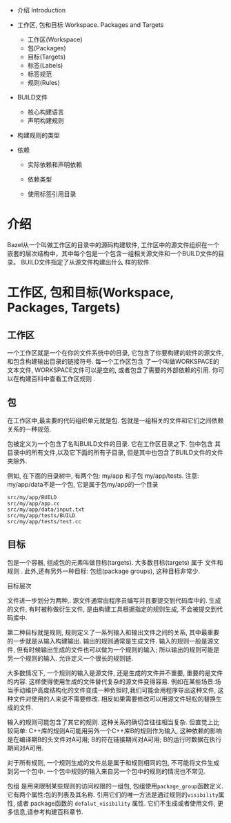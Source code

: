 * 介绍 Introduction
* 工作区, 包和目标  Workspace. Packages and Targets

  * 工作区\(Workspace\)
  * 包\(Packages\)
  * 目标\(Targets\)
  * 标签\(Labels\)
  * 标签规范
  * 规则\(Rules\)

* BUILD文件

  * 核心构建语言
  * 声明构建规则

* 构建规则的类型

* 依赖

  * 实际依赖和声明依赖

  * 依赖类型

  * 使用标签引用目录

# 介绍

Bazel从一个叫做工作区的目录中的源码构建软件, 工作区中的源文件组织在一个嵌套的层次结构中，其中每个包是一个包含一组相关源文件和一个BUILD文件的目录。 BUILD文件指定了从源文件构建出什么 样的软件.

# 工作区, 包和目标\(Workspace, Packages, Targets\)

## 工作区

一个工作区就是一个在你的文件系统中的目录, 它包含了你要构建的软件的源文件, 和包含构建输出目录的链接符号. 每一个工作区包含 了一个叫做WORKSPACE的文本文件, WORKSPACE文件可以是空的, 或者包含了需要的外部依赖的引用.  你可以在构建百科中查看工作区规则 .

## 包

在工作区中,最主要的代码组织单元就是包.  包就是一组相关的文件和它们之间依赖关系的一种规范.

包被定义为一个包含了名叫BUILD文件的目录. 它在工作区目录之下. 包中包含 其目录中的所有文件,以及它下面的所有子目录, 但是其中也包含了BUILD文件的文件夹除外.

例如, 在下面的目录树中, 有两个包: my/app 和子包 my/app/tests. 注意: my/app/data不是一个包, 它是属于包my/app的一个目录

```
src/my/app/BUILD
src/my/app/app.cc
src/my/app/data/input.txt
src/my/app/tests/BUILD
src/my/app/tests/test.cc
```

## 目标

包是一个容器, 组成包的元素叫做目标\(targets\).  大多数目标\(targets\) 属于 文件和规则 . 此外,还有另外一种目标: 包组\(package groups\), 这种目标非常少.

目标层次

文件进一步划分为两种,. 源文件通常由程序员编写并且要提交到代码库中的. 生成的文件, 有时被称做衍生文件, 是由构建工具根据指定的规则生成, 不会被提交到代码库中.

第二种目标就是规则, 规则定义了一系列输入和输出文件之间的关系, 其中最重要的一步就是从输入构建输出.  输出的规则通常是生成文件. 输入的规则一般是源文件, 但有时候输出生成的文件也可以做为一个规则的输入; 所以输出的规则可能是另一个规则的输入. 允许定义一个很长的规则链.

大多数情况下, 一个规则的输入是源文件, 还是生成的文件并不重要, 重要的是文件的内容. 这样使得使用生成的文件替代复杂的源文件变得容易. 例如在某些场景:场当手动维护高度结构化的文件变成一种负担时,我们可能会用程序导出这种文件, 这种文件对使用的人来说不需要修改.  相反如果需要修改可以用源文件轻松的替换生成的文件.

输入的规则可能包含了其它的规则.  这种关系的确切含往往相当复杂. 但直觉上比较简单: C++库的规则A可能用另外一个C++库B的规则作为输入, 这种依赖的影响是在编译期B的头文件对A可用; B的符在链接期间对A可用; B的运行时数据在执行期间对A可用.

对于所有规则, 一个规则生成的文件总是属于和规则相同的包, 不可能将文件生成到另一个包中.  一个包中规则的输入来自另一个包中的规则的情况也不常见.

包组 是用来限制某些规则的访问权限的一组包, 包组使用`package_group`函数定义.它有两个属性:包的列表及其名称.  引用它们的唯一方法是通过规则的`visibility`属性, 或者 package函数的 `defalut_visibility` 属性. 它们不生成或者使用文件, 更多信息,请参考构建百科章节.



























